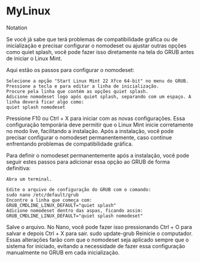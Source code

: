 # MyLinux
Notation 

Se você já sabe que terá problemas de compatibilidade gráfica ou de inicialização e precisar configurar o nomodeset ou ajustar outras opções como quiet splash, você pode fazer isso diretamente na tela do GRUB antes de iniciar o Linux Mint.

Aqui estão os passos para configurar o nomodeset:

    Selecione a opção "Start Linux Mint 22 Xfce 64-bit" no menu do GRUB.
    Pressione a tecla e para editar a linha de inicialização.
    Procure pela linha que contém as opções quiet splash.
    Adicione nomodeset logo após quiet splash, separando com um espaço. A linha deverá ficar algo como:
    quiet splash nomodeset
Pressione F10 ou Ctrl + X para iniciar com as novas configurações.
Essa configuração temporária deve permitir que o Linux Mint inicie corretamente no modo live, facilitando a instalação. Após a instalação, você pode precisar configurar o nomodeset permanentemente, caso continue enfrentando problemas de compatibilidade gráfica.

Para definir o nomodeset permanentemente após a instalação, você pode seguir estes passos para adicionar essa opção ao GRUB de forma definitiva:

    Abra um terminal.

    Edite o arquivo de configuração do GRUB com o comando:
    sudo nano /etc/default/grub
    Encontre a linha que começa com:
    GRUB_CMDLINE_LINUX_DEFAULT="quiet splash"
    Adicione nomodeset dentro das aspas, ficando assim:
    GRUB_CMDLINE_LINUX_DEFAULT="quiet splash nomodeset"
    
Salve o arquivo. No Nano, você pode fazer isso pressionando Ctrl + O para salvar e depois Ctrl + X para sair. 
sudo update-grub
Reinicie o computador.
Essas alterações farão com que o nomodeset seja aplicado sempre que o sistema for iniciado, evitando a necessidade de fazer essa configuração manualmente no GRUB em cada inicialização.




    




